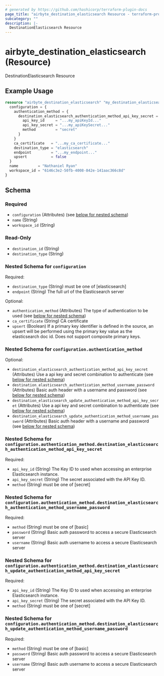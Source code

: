 ```yaml
---
# generated by https://github.com/hashicorp/terraform-plugin-docs
page_title: "airbyte_destination_elasticsearch Resource - terraform-provider-airbyte"
subcategory: ""
description: |-
  DestinationElasticsearch Resource
---
```


# airbyte_destination_elasticsearch (Resource)

DestinationElasticsearch Resource

## Example Usage

```terraform
resource "airbyte_destination_elasticsearch" "my_destination_elasticsearch" {
  configuration = {
    authentication_method = {
      destination_elasticsearch_authentication_method_api_key_secret = {
        api_key_id     = "...my_apiKeyId..."
        api_key_secret = "...my_apiKeySecret..."
        method         = "secret"
      }
    }
    ca_certificate   = "...my_ca_certificate..."
    destination_type = "elasticsearch"
    endpoint         = "...my_endpoint..."
    upsert           = false
  }
  name         = "Nathaniel Ryan"
  workspace_id = "6146c3e2-50fb-4008-842e-141aac366c8d"
}
```

<!-- schema generated by tfplugindocs -->
## Schema

### Required

- `configuration` (Attributes) (see [below for nested schema](#nestedatt--configuration))
- `name` (String)
- `workspace_id` (String)

### Read-Only

- `destination_id` (String)
- `destination_type` (String)

<a id="nestedatt--configuration"></a>
### Nested Schema for `configuration`

Required:

- `destination_type` (String) must be one of [elasticsearch]
- `endpoint` (String) The full url of the Elasticsearch server

Optional:

- `authentication_method` (Attributes) The type of authentication to be used (see [below for nested schema](#nestedatt--configuration--authentication_method))
- `ca_certificate` (String) CA certificate
- `upsert` (Boolean) If a primary key identifier is defined in the source, an upsert will be performed using the primary key value as the elasticsearch doc id. Does not support composite primary keys.

<a id="nestedatt--configuration--authentication_method"></a>
### Nested Schema for `configuration.authentication_method`

Optional:

- `destination_elasticsearch_authentication_method_api_key_secret` (Attributes) Use a api key and secret combination to authenticate (see [below for nested schema](#nestedatt--configuration--authentication_method--destination_elasticsearch_authentication_method_api_key_secret))
- `destination_elasticsearch_authentication_method_username_password` (Attributes) Basic auth header with a username and password (see [below for nested schema](#nestedatt--configuration--authentication_method--destination_elasticsearch_authentication_method_username_password))
- `destination_elasticsearch_update_authentication_method_api_key_secret` (Attributes) Use a api key and secret combination to authenticate (see [below for nested schema](#nestedatt--configuration--authentication_method--destination_elasticsearch_update_authentication_method_api_key_secret))
- `destination_elasticsearch_update_authentication_method_username_password` (Attributes) Basic auth header with a username and password (see [below for nested schema](#nestedatt--configuration--authentication_method--destination_elasticsearch_update_authentication_method_username_password))

<a id="nestedatt--configuration--authentication_method--destination_elasticsearch_authentication_method_api_key_secret"></a>
### Nested Schema for `configuration.authentication_method.destination_elasticsearch_authentication_method_api_key_secret`

Required:

- `api_key_id` (String) The Key ID to used when accessing an enterprise Elasticsearch instance.
- `api_key_secret` (String) The secret associated with the API Key ID.
- `method` (String) must be one of [secret]


<a id="nestedatt--configuration--authentication_method--destination_elasticsearch_authentication_method_username_password"></a>
### Nested Schema for `configuration.authentication_method.destination_elasticsearch_authentication_method_username_password`

Required:

- `method` (String) must be one of [basic]
- `password` (String) Basic auth password to access a secure Elasticsearch server
- `username` (String) Basic auth username to access a secure Elasticsearch server


<a id="nestedatt--configuration--authentication_method--destination_elasticsearch_update_authentication_method_api_key_secret"></a>
### Nested Schema for `configuration.authentication_method.destination_elasticsearch_update_authentication_method_api_key_secret`

Required:

- `api_key_id` (String) The Key ID to used when accessing an enterprise Elasticsearch instance.
- `api_key_secret` (String) The secret associated with the API Key ID.
- `method` (String) must be one of [secret]


<a id="nestedatt--configuration--authentication_method--destination_elasticsearch_update_authentication_method_username_password"></a>
### Nested Schema for `configuration.authentication_method.destination_elasticsearch_update_authentication_method_username_password`

Required:

- `method` (String) must be one of [basic]
- `password` (String) Basic auth password to access a secure Elasticsearch server
- `username` (String) Basic auth username to access a secure Elasticsearch server


